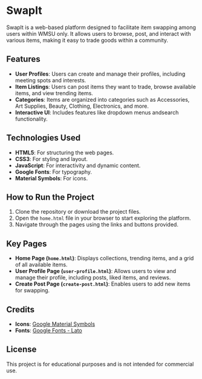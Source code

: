 # SwapIt

SwapIt is a web-based platform designed to facilitate item swapping among users within WMSU only. It allows users to browse, post, and interact with various items, making it easy to trade goods within a community.

## Features

- **User Profiles**: Users can create and manage their profiles, including meeting spots and interests.
- **Item Listings**: Users can post items they want to trade, browse available items, and view trending items.
- **Categories**: Items are organized into categories such as Accessories, Art Supplies, Beauty, Clothing, Electronics, and more.
- **Interactive UI**: Includes features like dropdown menus andsearch functionality.



## Technologies Used

- **HTML5**: For structuring the web pages.
- **CSS3**: For styling and layout.
- **JavaScript**: For interactivity and dynamic content.
- **Google Fonts**: For typography.
- **Material Symbols**: For icons.


## How to Run the Project

1. Clone the repository or download the project files.
2. Open the `home.html` file in your browser to start exploring the platform.
3. Navigate through the pages using the links and buttons provided.


## Key Pages

- **Home Page (`home.html`)**: Displays collections, trending items, and a grid of all available items.
- **User Profile Page (`user-profile.html`)**: Allows users to view and manage their profile, including posts, liked items, and reviews.
- **Create Post Page (`create-post.html`)**: Enables users to add new items for swapping.

## Credits

- **Icons**: [Google Material Symbols](https://fonts.google.com/icons)
- **Fonts**: [Google Fonts - Lato](https://fonts.google.com/specimen/Lato)

## License

This project is for educational purposes and is not intended for commercial use.